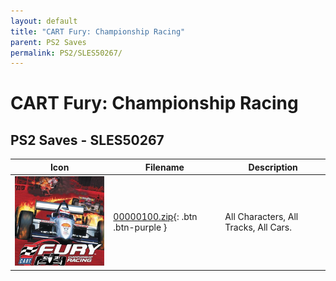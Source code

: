 ```yaml
---
layout: default
title: "CART Fury: Championship Racing"
parent: PS2 Saves
permalink: PS2/SLES50267/
---
```

# CART Fury: Championship Racing

## PS2 Saves - SLES50267

| Icon | Filename | Description |
|------|----------|-------------|
| ![CART Fury: Championship Racing](icon0.png) | [00000100.zip](00000100.zip){: .btn .btn-purple } | All Characters, All Tracks, All Cars. |
